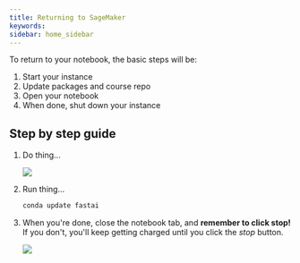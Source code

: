 ```yaml
---
title: Returning to SageMaker
keywords: 
sidebar: home_sidebar
---
```


To return to your notebook, the basic steps will be:

1. Start your instance
1. Update packages and course repo
1. Open your notebook
1. When done, shut down your instance

## Step by step guide

1. Do thing...

    <img src="images/sagemaker/01.png" class="screenshot">

1. Run thing...

    ```bash
    conda update fastai
    ```
1. When you're done, close the notebook tab, and **remember to click stop!** If you don't, you'll keep getting charged until you click the *stop* button.

    <img src="images/sagemaker/23.png" class="screenshot">

